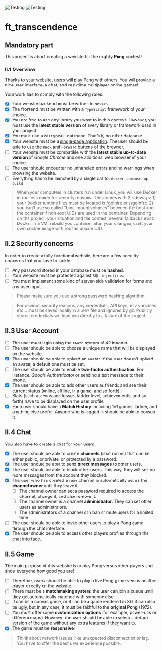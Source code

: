 
![Testing](https://github.com/chughes741/ft_transcendence/actions/workflows/eslint.yml/badge.svg)
![Testing](https://github.com/chughes741/ft_transcendence/actions/workflows/test.yml/badge.svg)

# ft_transcendence

## Mandatory part
This project is about creating a website for the mighty **Pong** contest!

### II.1 Overview
Thanks to your website, users will play Pong with others. You will provide a nice user
interface, a chat, and real-time multiplayer online games!

Your work has to comply with the following rules:

- [x] Your website backend must be written in `NestJS`.
- [x] The frontend must be written with a `TypeScript` framework of your choice.
- [x] You are free to use any library you want to in this context. However, you must use the **latest stable version** of every library or framework used in your project.
- [x] You must use a `PostgreSQL` database. That’s it, no other database.
- [x] Your website must be a [single-page application](https://en.wikipedia.org/wiki/Single-page_application). The user should be able to use the `Back` and `Forward` buttons of the browser.
- [ ] Your website must be compatible with the **latest stable up-to-date version** of *Google Chrome* and one additional web browser of your choice.
- [ ] The user should encounter no unhandled errors and no warnings when browsing the website.
- [ ] Everything has to be launched by a single call to: `docker-compose up --build`

> When your computers in clusters run under Linux, you will use Docker in rootless mode for security reasons. This comes with 2 sideways: 1) your Docker runtime files must be located in /goinfre or /sgoinfre. 2) you can’t use so called “bind-mount volumes” between the host and the container if non-root UIDs are used in the container. Depending on the project, your situation and the context, several fallbacks exist: Docker in a VM, rebuild you container after your changes, craft your own docker image with root as unique UID.

## II.2 Security concerns
In order to create a fully functional website, here are a few security concerns that you
have to tackle:
- [ ] Any password stored in your database must be **hashed**.
- [ ] Your website must be protected against `SQL injections`.
- [ ] You must implement some kind of server-side validation for forms and any user input.

> Please make sure you use a strong password hashing algorithm

> For obvious security reasons, any credentials, API keys, env variables etc... must be saved locally in a .env file and ignored by git. Publicly stored credentials will lead you directly to a failure of the project.

## II.3 User Account
- [ ] The user must login using the `OAuth` system of 42 intranet.
- [ ] The user should be able to choose a unique name that will be displayed on the website.
- [x] The user should be able to upload an avatar. If the user doesn’t upload an avatar, a default one must be set.
- [ ] The user should be able to enable **two-factor authentication**. For instance, *Google Authenticator* or sending a text message to their phone.
- [x] The user should be able to add other users as friends and see their current status (online, offline, in a game, and so forth).
- [ ] Stats (such as: wins and losses, ladder level, achievements, and so forth) have to be displayed on the user profile.
- [x] Each user should have a **Match History** including 1v1 games, ladder, and anything else useful. Anyone who is logged in should be able to consult it.

## II.4 Chat
You also have to create a chat for your users:

- [x] The user should be able to create **channels** (chat rooms) that can be either public, or private, or protected by a password.
- [x] The user should be able to send **direct messages** to other users.
- [x] The user should be able to block other users. This way, they will see no more messages from the account they blocked.
- [x] The user who has created a new channel is automatically set as the **channel owner** until they leave it. 
  - [ ] The channel owner can set a password required to access the channel, change it, and also remove it.
  - [ ] The channel owner is a channel **administrator**. They can set other users as administrators.
  - [ ] The administrators of a channel can ban or mute users for a limited time.
- [ ] The user should be able to invite other users to play a Pong game through the chat
interface.
- [X] The user should be able to access other players profiles through the chat interface.

## II.5 Game
The main purpose of this website is to play Pong versus other players and show everyone how good you are!

- [ ] Therefore, users should be able to play a live Pong game versus another player directly on the website.
- [ ] There must be a **matchmaking system**: the user can join a queue until they get automatically matched with someone else.
- [ ] It can be a canvas game, or it can be a game rendered in 3D, it can also be ugly, but in any case, it must be faithful to the **original Pong** (1972).
- [ ] You must offer some **customization options** (for example, power-ups or different maps). However, the user should be able to select a default version of the game without any extra features if they want to.
- [x] The game must be **responsive**!

> Think about network issues, like unexpected disconnection or lag. You have to offer the best user experience possible.
